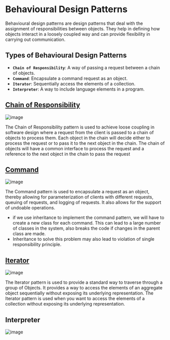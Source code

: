 # Behavioural Design Patterns
Behavioural design patterns are design patterns that deal with the assignment of responsibilities between objects. They help in defining how objects interact in a loosely coupled way and can provide flexibility in carrying out communication.

## Types of Behavioural Design Patterns
- **`Chain of Responsibility`**: A way of passing a request between a chain of objects.
- **`Command`**: Encapsulate a command request as an object.
- **`Iterator`**: Sequentially access the elements of a collection.
- **`Interpreter`**: A way to include language elements in a program.

## [Chain of Responsibility](https://refactoring.guru/design-patterns/chain-of-responsibility)
![image](https://github.com/ankush-003/learning-Design-patterns/assets/94037471/693dc613-c482-4077-9dc6-2eb3b2f32f69)

The Chain of Responsibility pattern is used to achieve loose coupling in software design where a request from the client is passed to a chain of objects to process them. Each object in the chain will decide either to process the request or to pass it to the next object in the chain. The chain of objects will have a common interface to process the request and a reference to the next object in the chain to pass the request


## [Command](https://refactoring.guru/design-patterns/command)
![image](https://github.com/ankush-003/learning-Design-patterns/assets/94037471/62e5fd05-efae-4052-a6c8-ca3069df19cb)

The Command pattern is used to encapsulate a request as an object, thereby allowing for parameterization of clients with different requests, queuing of requests, and logging of requests. It also allows for the support of undoable operations.

- if we use inheritance to implement the command pattern, we will have to create a new class for each command. This can lead to a large number of classes in the system, also breaks the code if changes in the parent class are made.
- Inheritance to solve this problem may also lead to violation of single responsibility principle.

## [Iterator](https://refactoring.guru/design-patterns/iterator)
![image](https://github.com/ankush-003/learning-Design-patterns/assets/94037471/7935d115-2023-467a-9d90-ca78af8e6017)

The Iterator pattern is used to provide a standard way to traverse through a group of Objects. It provides a way to access the elements of an aggregate object sequentially without exposing its underlying representation. The Iterator pattern is used when you want to access the elements of a collection without exposing its underlying representation.



## Interpreter
![image](https://github.com/ankush-003/learning-Design-patterns/assets/94037471/4333a659-eed5-4548-a9a7-623372b117b1)
